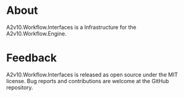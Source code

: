 ﻿# About
A2v10.Workflow.Interfaces is a Infrastructure for the A2v10.Workflow.Engine.


# Feedback

A2v10.Workflow.Interfaces is released as open source under the MIT license. 
Bug reports and contributions are welcome at the GitHub repository.
